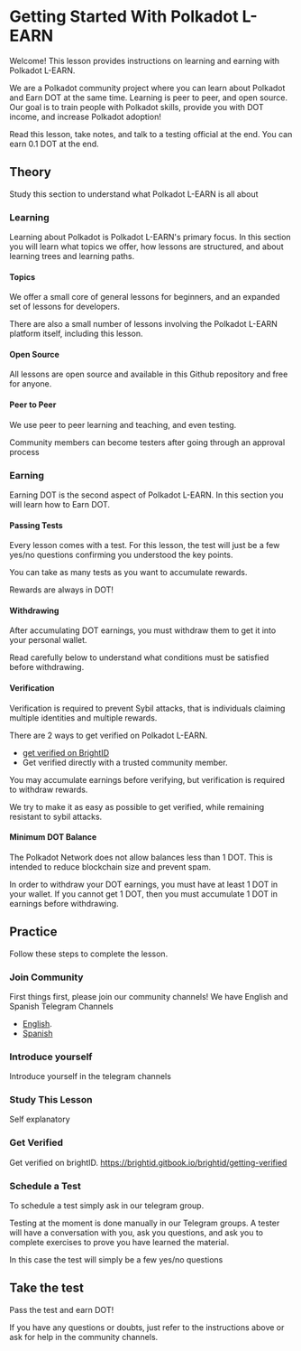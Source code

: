 # Getting Started With Polkadot L-EARN

Welcome! This lesson provides instructions on learning and earning with Polkadot L-EARN.

We are a Polkadot community project where you can learn about Polkadot and Earn DOT at the same time. Learning is peer to peer, and open source. Our goal is to train people with Polkadot skills, provide you with DOT income, and increase Polkadot adoption!

Read this lesson, take notes, and talk to a testing official at the end. You can earn 0.1 DOT at the end.

## Theory
Study this section to understand what Polkadot L-EARN is all about

### Learning
Learning about Polkadot is Polkadot L-EARN's primary focus. In this section you will learn what topics we offer, how lessons are structured, and about learning trees and learning paths.

#### Topics

We offer a small core of general lessons for beginners, and an expanded set of lessons for developers.

There are also a small number of lessons involving the Polkadot L-EARN platform itself, including this lesson.

#### Open Source
All lessons are open source and available in this Github repository and free for anyone.

#### Peer to Peer
We use peer to peer learning and teaching, and even testing.

Community members can become testers after going through an approval process

### Earning
Earning DOT is the second aspect of Polkadot L-EARN. In this section you will learn how to Earn DOT.

#### Passing Tests
Every lesson comes with a test. For this lesson, the test will just be a few yes/no questions confirming you understood the key points.

You can take as many tests as you want to accumulate rewards.  

Rewards are always in DOT!

#### Withdrawing
After accumulating DOT earnings, you must withdraw them to get it into your personal wallet.

Read carefully below to understand what conditions must be satisfied before withdrawing.

#### Verification
Verification is required to prevent Sybil attacks, that is individuals claiming multiple identities and multiple rewards.  

There are 2 ways to get verified on Polkadot L-EARN.
 - [get verified on BrightID](https://brightid.gitbook.io/brightid/getting-verified)
 - Get verified directly with a trusted community member.

You may accumulate earnings before verifying, but verification is required to withdraw rewards.

We try to make it as easy as possible to get verified, while remaining resistant to sybil attacks.

#### Minimum DOT Balance
The Polkadot Network does not allow balances less than 1 DOT. This is intended to reduce blockchain size and prevent spam.

In order to withdraw your DOT earnings, you must have at least 1 DOT in your wallet. If you cannot get 1 DOT, then you must accumulate 1 DOT in earnings before withdrawing.

## Practice
Follow these steps to complete the lesson.

### Join Community
First things first, please join our community channels! We have English and Spanish Telegram Channels

* [English](https://t.me/polkadotlearn).
* [Spanish](https://t.me/PolkadotAprendeAGanar)

### Introduce yourself
Introduce yourself in the telegram channels

### Study This Lesson
Self explanatory

### Get Verified
Get verified on brightID. https://brightid.gitbook.io/brightid/getting-verified

### Schedule a Test
To schedule a test simply ask in our telegram group.

Testing at the moment is done manually in our Telegram groups. A tester will have a conversation with you, ask you questions, and ask you to complete exercises to prove you have learned the material.

In this case the test will simply be a few yes/no questions

## Take the test
Pass the test and earn DOT!

If you have any questions or doubts, just refer to the instructions above or ask for help in the community channels.
